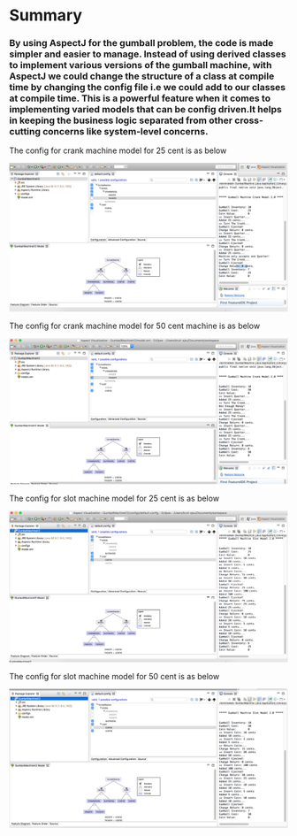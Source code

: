 # Summary
### By using AspectJ for the gumball problem, the code is made simpler and easier to manage. Instead of using derived classes to implement various versions of the gumball machine, with AspectJ we could change the structure of a class at compile time by changing the config file i.e we could add to our classes at compile time. This is a powerful feature when it comes to implementing varied models that can be config driven.It helps in keeping the business logic separated from other cross-cutting concerns like system-level concerns.

The config for crank machine model for 25 cent is as below

![](./screenshots/CrankModelCost25.png "crank machine model for 25 cent")

The config for crank machine model for 50 cent machine is as below

![](./screenshots/CrankModelCost50.png "crank machine model for 25 cent")

The config for slot machine  model for 25 cent is as below

![](./screenshots/SlotModelCost25.png "slot machine model for 25 cent")

The config for slot machine model for 50 cent is as below

![](./screenshots/SlotModelCost50.png "slot machine model for 50 cent")


